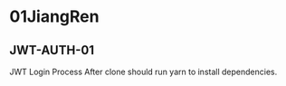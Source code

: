 # 01JiangRen

## JWT-AUTH-01
JWT Login Process
After clone should run yarn to install dependencies.



